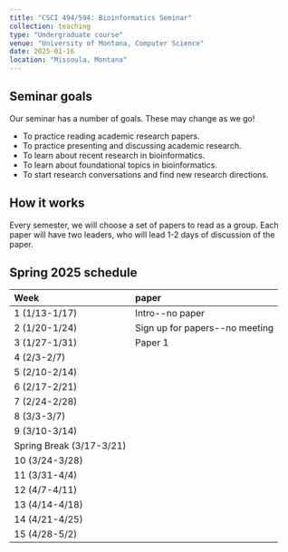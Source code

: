 ```yaml
---
title: "CSCI 494/594: Bioinformatics Seminar"
collection: teaching
type: "Undergraduate course"
venue: "University of Montana, Computer Science"
date: 2025-01-16
location: "Missoula, Montana"
---
```


## Seminar goals

Our seminar has a number of goals. These may change as we go!
* To practice reading academic research papers.
* To practice presenting and discussing academic research.
* To learn about recent research in bioinformatics.
* To learn about foundational topics in bioinformatics.
* To start research conversations and find new research directions.

## How it works

Every semester, we will choose a set of papers to read as a group. Each paper
will have two leaders, who will lead 1-2 days of discussion of the paper.

## Spring 2025 schedule


| Week |paper |
|:---|:---|
| 1 (1/13-1/17) |Intro--no paper|
| 2 (1/20-1/24) |Sign up for papers--no meeting|
| 3 (1/27-1/31) |Paper 1|
| 4 (2/3-2/7)   ||
| 5 (2/10-2/14) ||
| 6 (2/17-2/21) ||
| 7 (2/24-2/28) ||
| 8 (3/3-3/7)   ||
| 9 (3/10-3/14) ||
| Spring Break (3/17-3/21) ||
| 10 (3/24-3/28) ||
| 11 (3/31-4/4)  ||
| 12 (4/7-4/11)  ||
| 13 (4/14-4/18) ||
| 14 (4/21-4/25) ||
| 15 (4/28-5/2)  ||
